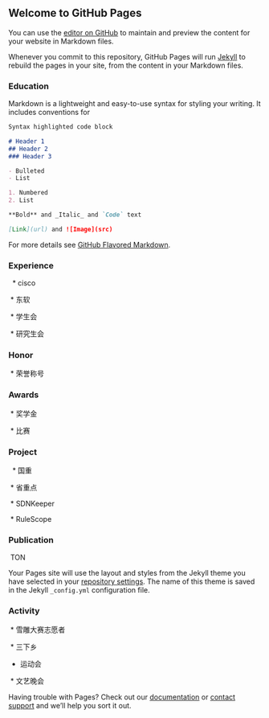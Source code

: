 ## Welcome to GitHub Pages

You can use the [editor on GitHub](https://github.com/lxv458/lengxue.github.io/edit/master/index.md) to maintain and preview the content for your website in Markdown files.

Whenever you commit to this repository, GitHub Pages will run [Jekyll](https://jekyllrb.com/) to rebuild the pages in your site, from the content in your Markdown files.

### Education

Markdown is a lightweight and easy-to-use syntax for styling your writing. It includes conventions for

```markdown
Syntax highlighted code block

# Header 1
## Header 2
### Header 3

- Bulleted
- List

1. Numbered
2. List

**Bold** and _Italic_ and `Code` text

[Link](url) and ![Image](src)
```

For more details see [GitHub Flavored Markdown](https://guides.github.com/features/mastering-markdown/).

### Experience
  * cisco
  
  * 东软
  
  * 学生会
  
  * 研究生会

### Honor
  * 荣誉称号
  
### Awards
  * 奖学金
  
  * 比赛

### Project
  * 国重
  
  * 省重点
  
  * SDNKeeper
  
  * RuleScope
 
### Publication
 TON
 
Your Pages site will use the layout and styles from the Jekyll theme you have selected in your [repository settings](https://github.com/lxv458/lengxue.github.io/settings). The name of this theme is saved in the Jekyll `_config.yml` configuration file.

### Activity
  * 雪雕大赛志愿者
  
  * 三下乡
  
  * 运动会
  
  * 文艺晚会
 
Having trouble with Pages? Check out our [documentation](https://help.github.com/categories/github-pages-basics/) or [contact support](https://github.com/contact) and we’ll help you sort it out.
